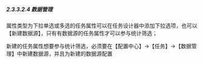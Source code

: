 ##### 2.3.3.2.4 数据管理

属性类型为下拉单选或多选的任务属性可以在任务设计器中添加下拉选项，也可以【新建数据源】，只有有数据源的任务属性才可以参与统计筛选；

新建的任务属性想要参与统计筛选，必须要在【配置中心】→【任务】→【数据管理】中新建数据源，并且为新建的数据源配置

